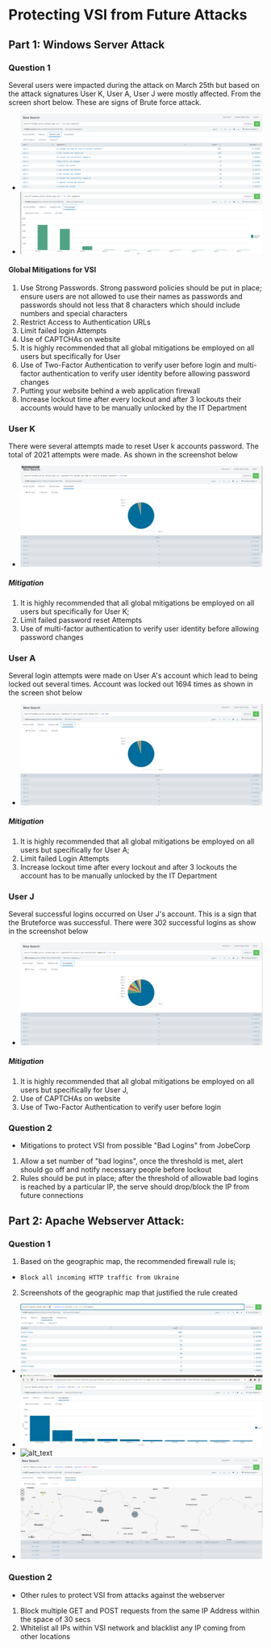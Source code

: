 # Protecting VSI from Future Attacks
## Part 1: Windows Server Attack

### Question 1
Several users were impacted during the attack on March 25th but based on the attack signatures User K, User A, User J were mostly affected. From the screen short below. These are signs of Brute force attack.
- ![alt_text](HW19/image01.png)
- ![alt_text](HW19/image1.png)
#### Global Mitigations for VSI
1. Use Strong Passwords. Strong password policies should be put in place; ensure users are not allowed to use their names as passwords and passwords should not less that 8 characters which should include numbers and special characters
2. Restrict Access to Authentication URLs
3. Limit failed login Attempts 
4. Use of CAPTCHAs on website
5. It is highly recommended that all global mitigations be employed on all users but specifically for User
6. Use of Two-Factor Authentication to verify user before login and multi-factor authentication to verify user identity before allowing password changes
7. Putting your website behind a web application firewall
8. Increase lockout time after every lockout and after 3 lockouts their accounts would have to be manually unlocked by the IT Department

### User K
There were several attempts made to reset User k accounts password. The total of 2021 attempts were made. As shown in the screenshot below
- ![alt_text](HW19/image5.png)
##### Mitigation
1. It is highly recommended that all global mitigations be employed on all users but specifically for User K;
2. Limit failed password reset Attempts 
3. Use of multi-factor authentication to verify user identity before allowing password changes

### User A
Several login attempts were made on User A's account which lead to being locked out several times. Account was locked out 1694 times as shown in the screen shot below
- ![alt_text](HW19/image6.png)
##### Mitigation
1. It is highly recommended that all global mitigations be employed on all users but specifically for User A; 
2. Limit failed Login Attempts 
3. Increase lockout time after every lockout and after 3 lockouts the account has to be manually unlocked by the IT Department

### User J
Several successful logins occurred on User J's account. This is a sign that the Bruteforce was successful. There were 302 successful logins as show in the screenshot below
- ![alt_text](HW19/image7.png)
##### Mitigation 
1. It is highly recommended that all global mitigations be employed on all users but specifically for User J, 
2. Use of CAPTCHAs on website 
3. Use of Two-Factor Authentication to verify user before login

### Question 2
* Mitigations to protect VSI from possible "Bad Logins" from JobeCorp
1. Allow a set number of "bad logins", once the threshold is met, alert should go off and notify necessary people before lockout
2. Rules should be put in place; after the threshold of allowable bad logins is reached by a particular IP, the serve should drop/block the IP from future connections

## Part 2: Apache Webserver Attack:

### Question 1
1. Based on the geographic map, the recommended firewall rule is;
* `Block all incoming HTTP traffic from Ukraine`
2. Screenshots of the geographic map that justified the rule created
- ![alt_text](HW19/image2.png)
- ![alt_text](HW19/image3.png)
- ![alt_text](HW19/image4.png)
- ![alt_text](HW19/image8.png)

### Question 2
* Other rules to protect VSI from attacks against the webserver
1. Block multiple GET and POST requests from the same IP Address within the space of 30 secs
2. Whitelist all IPs within VSI network and blacklist any IP coming from other locations
